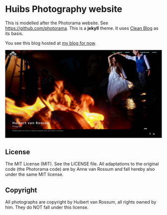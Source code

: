 # Huibs Photography website

This is modelled after the Photorama website. See <https://github.com/photorama>. This is a **jekyll** theme. It uses 
[Clean Blog](https://github.com/BlackrockDigital/startbootstrap-clean-blog-jekyll "Clean Blog") as its basis.

You see this blog hosted at [my blog for now](https://www.annevanrossum.com/huibert-photography/).

![Website screenshot](doc/website.png)

## License

The MIT License (MIT). See the LICENSE file. All adaptations to the original code (the Photorama code) are by 
Anne van Rossum and fall hereby also under the same MIT license.

## Copyright

All photographs are copyright by Huibert van Rossum, all rights owned by him. They do NOT fall under this license.
